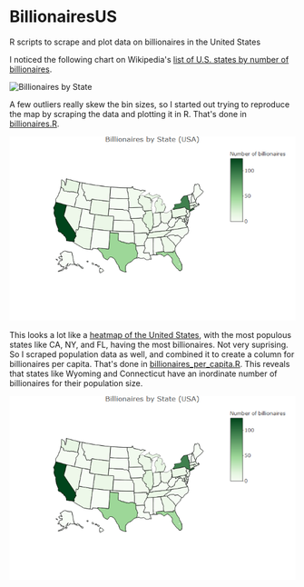 # BillionairesUS
R scripts to scrape and plot data on billionaires in the United States

I noticed the following chart on Wikipedia's [list of U.S. states by number of billionaires](images/Map_of_each_states_billionaires_as_of_2016.png).

![Billionaires by State](https://en.wikipedia.org/wiki/List_of_U.S._states_by_the_number_of_billionaires#/media/File:Map_of_each_state%27s_billionaires_as_of_2016.svg)

A few outliers really skew the bin sizes, so I started out trying to reproduce the map by scraping the data and plotting it in R. That's done in [billionaires.R](billionaires.R).

![Billionaires by State](images/Billionaires_by_state.png)

This looks a lot like a [heatmap of the United States](https://en.wikipedia.org/wiki/List_of_U.S._states_and_territories_by_population), with the most populous states like CA, NY, and FL, having the most billionaires. Not very suprising. So I scraped population data as well, and combined it to create a column for billionaires per capita. That's done in [billionaires_per_capita.R](billionaires_per_capita.R). This reveals that states like Wyoming and Connecticut have an inordinate number of billionaires for their population size.

![Billionaires per million residents](images/Billionaires_by_state.png)
